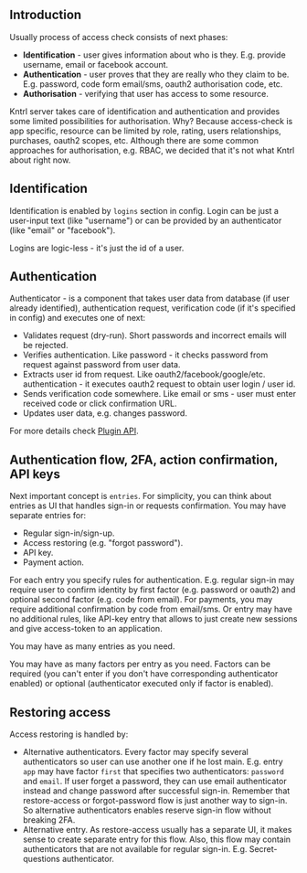 ## Introduction

Usually process of access check consists of next phases:

- **Identification** - user gives information about who is they. E.g. provide username, email or facebook account.
- **Authentication** - user proves that they are really who they claim to be. E.g. password, code form email/sms, oauth2 authorisation code, etc.
- **Authorisation** - verifying that user has access to some resource.

Kntrl server takes care of identification and authentication and provides some limited possibilities for authorisation.
Why? Because access-check is app specific, resource can be limited by role, rating, users relationships, purchases, oauth2 scopes, etc.
Although there are some common approaches for authorisation, e.g. RBAC, we decided that it's not what Kntrl about right now.


## Identification

Identification is enabled by `logins` section in config. Login can be just a user-input text (like "username") or can be
provided by an authenticator (like "email" or "facebook").

Logins are logic-less - it's just the id of a user.


## Authentication

Authenticator - is a component that takes user data from database (if user already identified), authentication request, 
verification code (if it's specified in config) and executes one of next:

- Validates request (dry-run). Short passwords and incorrect emails will be rejected.
- Verifies authentication. Like password - it checks password from request against password from user data.
- Extracts user id from request. Like oauth2/facebook/google/etc. authentication - it executes oauth2 request to obtain
user login / user id.
- Sends verification code somewhere. Like email or sms - user must enter received code or click confirmation URL.
- Updates user data, e.g. changes password.

For more details check [Plugin API](#api-docs).


## Authentication flow, 2FA, action confirmation, API keys

Next important concept is `entries`. For simplicity, you can think about entries as UI that handles sign-in or requests
confirmation. You may have separate entries for:

- Regular sign-in/sign-up.
- Access restoring (e.g. "forgot password").
- API key.
- Payment action.

For each entry you specify rules for authentication. E.g. regular sign-in may require user
to confirm identity by first factor (e.g. password or oauth2) and optional second factor (e.g. code from email).
For payments, you may require additional confirmation by code from email/sms. Or entry may have no additional rules,
like API-key entry that allows to just create new sessions and give access-token to an application.

You may have as many entries as you need.

You may have as many factors per entry as you need. Factors can be required
(you can't enter if you don't have corresponding authenticator enabled) or optional (authenticator executed only if factor is enabled).


## Restoring access

Access restoring is handled by:

- Alternative authenticators. Every factor may specify several authenticators so user can use another one if he lost main.
E.g. entry `app` may have factor `first` that specifies two authenticators: `password` and `email`. If user forget a password,
they can use email authenticator instead and change password after successful sign-in. 
Remember that restore-access or forgot-password flow is just another way to sign-in. So alternative authenticators enables
reserve sign-in flow without breaking 2FA.
- Alternative entry. As restore-access usually has a separate UI, it makes sense to create separate entry for this flow.
Also, this flow may contain authenticators that are not available for regular sign-in. E.g. Secret-questions authenticator.
